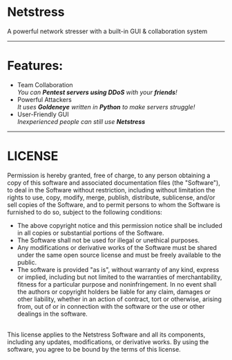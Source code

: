 # Netstress

A powerful network stresser with a built-in GUI & collaboration system

---

# Features:
<ul>
<li>Team Collaboration</li>
<i>You can <b>Pentest servers using DDoS</b> with your <b>friends</b>!</i>
<li>Powerful Attackers</li>
<i>It uses <b>Goldeneye</b> written in <b>Python</b> to make servers struggle!</i>
<li>User-Friendly GUI</li>
<i>Inexperienced people can still use <b>Netstress</b></i>
</ul>

---
# LICENSE

Permission is hereby granted, free of charge, to any person obtaining a copy of this software and associated documentation files (the "Software"), to deal in the Software without restriction, including without limitation the rights to use, copy, modify, merge, publish, distribute, sublicense, and/or sell copies of the Software, and to permit persons to whom the Software is furnished to do so, subject to the following conditions:
<ul>
<li>The above copyright notice and this permission notice shall be included in all copies or substantial portions of the Software.</li>

<li>The Software shall not be used for illegal or unethical purposes.</li>

<li>Any modifications or derivative works of the Software must be shared under the same open source license and must be freely available to the public.</li>

<li>The software is provided "as is", without warranty of any kind, express or implied, including but not limited to the warranties of merchantability, fitness for a particular purpose and noninfringement. In no event shall the authors or copyright holders be liable for any claim, damages or other liability, whether in an action of contract, tort or otherwise, arising from, out of or in connection with the software or the use or other dealings in the software.</li>

</ul>
<br>
This license applies to the Netstress Software and all its components, including any updates, modifications, or derivative works. By using the software, you agree to be bound by the terms of this license.
